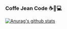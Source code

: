 ### Coffe Jean Code ☕👖💻
<!-- Skill -->

<!-- Image -->

<!-- Stats -->
[![Anurag's github stats](https://github-readme-stats.vercel.app/api?username=CoffeJeanCode)](https://github.com/anuraghazra/github-readme-stats)

<!-- Presentation -->
